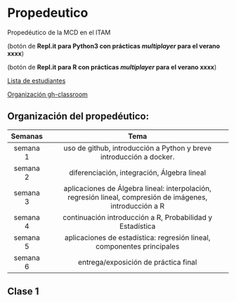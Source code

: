 # Propedeutico 
Propedéutico de la MCD en el ITAM  

(botón de **Repl.it para Python3 con prácticas *multiplayer* para el verano xxxx**)

(botón de **Repl.it para R con prácticas *multiplayer* para el verano xxxx**)

[Lista de estudiantes]()

[Organización gh-classroom]()

## Organización del propedéutico:

| Semanas   | Tema                                                              |
| :--------:|:-----------------------------------------------------------------:|
| semana 1 | uso de github, introducción a Python y breve introducción a docker.| 
| semana 2 | diferenciación, integración, Álgebra lineal                       |
| semana 3 | aplicaciones de Álgebra lineal: interpolación, regresión lineal, compresión de imágenes, introducción a R|
| semana 4 | continuación introducción a R, Probabilidad y Estadística|
| semana 5 |aplicaciones de estadística: regresión lineal, componentes principales|
| semana 6 | entrega/exposición de práctica final|

## Clase 1
